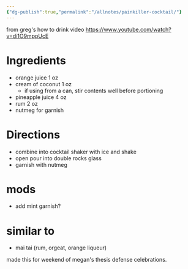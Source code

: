 ```yaml
---
{"dg-publish":true,"permalink":"/allnotes/painkiller-cocktail/"}
---
```



from greg's how to drink video https://www.youtube.com/watch?v=di1O9mppUcE

# Ingredients
- orange juice 1 oz
- cream of coconut 1 oz
	- if using from a can, stir contents well before portioning
- pineapple juice 4 oz
- rum 2 oz
- nutmeg for garnish

# Directions
- combine into cocktail shaker with ice and shake
- open pour into double rocks glass
- garnish with nutmeg

# mods
 - add mint garnish?


# similar to
 - mai tai (rum, orgeat, orange liqueur)



made this for weekend of megan's thesis defense celebrations.
